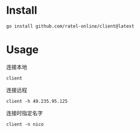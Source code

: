 # Install
```shell
go install github.com/ratel-online/client@latest
```

# Usage
连接本地
```shell
client
```
连接远程
```shell
client -h 49.235.95.125
```
连接时指定名字
```shell
client -n nico
```